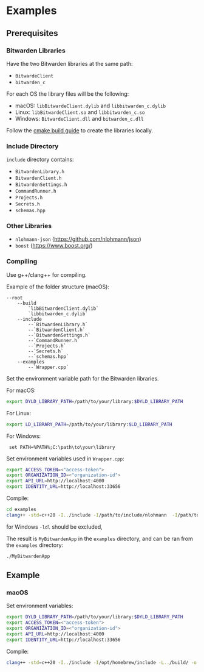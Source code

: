 # Examples

## Prerequisites

### Bitwarden Libraries

Have the two Bitwarden libraries at the same path:

- `BitwardeClient`
- `bitwarden_c`

For each OS the library files will be the following:

- macOS: `libBitwardeClient.dylib` and `libbitwarden_c.dylib`
- Linux: `libBitwardeClient.so` and `libbitwarden_c.so`
- Windows:  `BitwardeClient.dll` and `bitwarden_c.dll`

Follow the [cmake build guide](CMakeBuild.md) to create the libraries locally.

### Include Directory

`include` directory contains:

- `BitwardenLibrary.h`
- `BitwardenClient.h`
- `BitwardenSettings.h`
- `CommandRunner.h`
- `Projects.h`
- `Secrets.h`
- `schemas.hpp`

### Other Libraries

- `nlohmann-json` (<https://github.com/nlohmann/json>)
- `boost` (<https://www.boost.org/>)

### Compiling

Use g++/clang++ for compiling.

Example of the folder structure (macOS):

```text
--root
    --build
        `libBitwardenClient.dylib`
        `libbitwarden_c.dylib`
    --include
        --`BitwardenLibrary.h`
        --`BitwardenClient.h`
        --`BitwardenSettings.h`
        --`CommandRunner.h`
        --`Projects.h`
        --`Secrets.h`
        --`schemas.hpp`
    --examples
        --`Wrapper.cpp`
```

Set the environment variable path for the Bitwarden libraries.

For macOS:

```bash
export DYLD_LIBRARY_PATH=/path/to/your/library:$DYLD_LIBRARY_PATH
```

For Linux:

```bash
export LD_LIBRARY_PATH=/path/to/your/library:$LD_LIBRARY_PATH
```

For Windows:

```shell
 set PATH=%PATH%;C:\path\to\your\library
```

Set environment variables used in `Wrapper.cpp`:

```bash
export ACCESS_TOKEN=<"access-token">
export ORGANIZATION_ID=<"organization-id">
export API_URL=http://localhost:4000
export IDENTITY_URL=http://localhost:33656
```

Compile:

```bash
cd examples
clang++ -std=c++20 -I../include -I/path/to/include/nlohmann  -I/path/to/include/boost -L../build/ -o MyBitwardenApp Wrapper.cpp -lBitwardenClient -ldl
```

for Windows `-ldl` should be excluded,

The result is `MyBitwardenApp` in the `examples` directory, and can be ran from the `examples` directory:

```bash
./MyBitwardenApp
```

## Example

### macOS

Set environment variables:

```bash
export DYLD_LIBRARY_PATH=/path/to/your/library:$DYLD_LIBRARY_PATH
export ACCESS_TOKEN=<"access-token">
export ORGANIZATION_ID=<"organization-id">
export API_URL=http://localhost:4000
export IDENTITY_URL=http://localhost:33656
```

Compile:

```bash
clang++ -std=c++20 -I../include -I/opt/homebrew/include -L../build/ -o MyBitwardenApp Wrapper.cpp -lBitwardenClient -ldl
```
